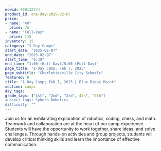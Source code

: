 ```yaml
---
ecwid: 708112734
product_id: one-day-2025-02-07
price:
- name: "AM"
  price: 75
- name: "Full-Day"
  price: 115
inventory: 15
category: "1-Day Camps"
start_date: "2025-02-07"
end_date: "2025-02-07"
start_time: "8:30"
end_time: "1:00 (Half-Day)/5:00 (Full-Day)"
page_title: "1-Day Camp; Feb 7, 2025"
page_subtitle: "Charlottesville City Schools"
featured: 0
title: "1-Day Camp; Feb 7, 2025 | Blue Ridge Boost"
section: camps
day_tags: 
grade_tags: ["1st", "2nd", "3rd", 4th", "5th"]
subject_tags: Sphero Robotics
difficulty: ""
---
```

Join us for an exhilarating exploration of robotics, coding, chess, and math. Teamwork and collaboration are at the heart of our camp experience. Students will have the opportunity to work together, share ideas, and solve challenges. Through hands-on activities and group projects, students will develop critical thinking skills and learn the importance of effective communication.
